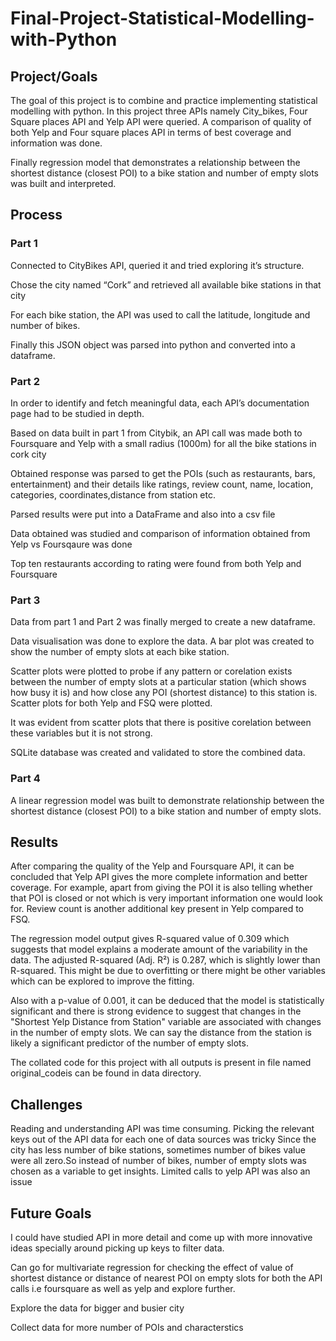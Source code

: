 # Final-Project-Statistical-Modelling-with-Python

## Project/Goals
The goal of this project is to combine and practice implementing statistical modelling with python.
In this project three APIs namely City_bikes, Four Square places API and Yelp API were queried. A comparison of quality of both Yelp and Four square places API in terms of best coverage and information was done.

Finally regression model that demonstrates a relationship between the shortest distance (closest POI) to a bike station  and number of empty slots  was built and interpreted. 
## Process
### Part 1
Connected  to CityBikes API, queried it and tried exploring it’s structure.

Chose the city named “Cork” and retrieved all available bike stations in that city

For each bike station, the API was used to call the latitude, longitude and number of bikes.

Finally this JSON object was parsed into python and converted into a dataframe. 

### Part 2
In order to identify and fetch meaningful data, each  API’s documentation page had to be studied in depth.

Based on data built in part 1 from Citybik, an API call was made both to Foursquare and Yelp with a small radius (1000m) for all the bike stations in cork city

Obtained response was parsed to get the POIs (such as restaurants, bars, entertainment) and their details  like ratings, review count, name, location, categories, coordinates,distance from station etc.

Parsed results were put into a DataFrame and also into a csv file

Data obtained was studied and comparison of  information obtained from Yelp vs Foursqaure was done

Top ten restaurants according to rating were found from both Yelp and Foursquare

### Part 3
Data from part 1 and Part 2 was finally merged to create a new dataframe.

Data visualisation was done to explore the data. A bar plot was created to show the number of empty slots at each bike station. 

Scatter plots were plotted to probe if any pattern or corelation exists between the number of empty slots at a particular station (which shows how busy it is) and how close any POI (shortest distance) to this station is. Scatter plots for both Yelp and FSQ were plotted. 

It was evident from scatter plots that there is positive corelation between these variables but it is not strong. 

SQLite database was created and validated to store the combined data.


### Part 4

A linear regression model was built to demonstrate relationship between the shortest distance (closest POI) to a bike station  and number of empty slots.   


## Results
After comparing  the quality of the Yelp and Foursquare API, it can be concluded that Yelp API gives the more complete information and better coverage.
For example, apart from giving the POI it is also  telling whether that POI is closed or not which is very important information one would look for.
Review count is another additional key present in Yelp compared to FSQ.

The regression model output gives R-squared value of 0.309 which suggests that model explains a moderate amount of the variability in the data.
The adjusted R-squared (Adj. R²) is 0.287, which is slightly lower than R-squared. This might be due to overfitting or there might be other variables which can be explored to improve the fitting.

Also  with a p-value of 0.001, it can be deduced that the model is statistically significant and there is strong evidence to suggest that changes in the "Shortest Yelp Distance from Station" variable are associated with changes in the number of empty slots. We can say the distance from the station is likely a significant predictor of the number of empty slots.

The collated code for this project with all outputs is present in file named original_codeis can be found in data directory.

## Challenges 
Reading and understanding API was time consuming.
Picking the relevant keys out of the API data for each one of data sources was tricky
Since the city has less number of bike stations, sometimes number of bikes value were all zero.So instead of number of bikes, number of empty slots was chosen as a variable to get insights. 
Limited calls to yelp API was also an issue 

## Future Goals
I could have studied API in more detail and come up with more innovative ideas specially around picking up keys to filter data.

Can go for multivariate regression for checking the effect of value of shortest distance or distance of nearest POI on empty slots for both the API calls i.e foursquare as well as yelp and explore further.

Explore the data for bigger and busier city

Collect data for more number of POIs and characterstics

